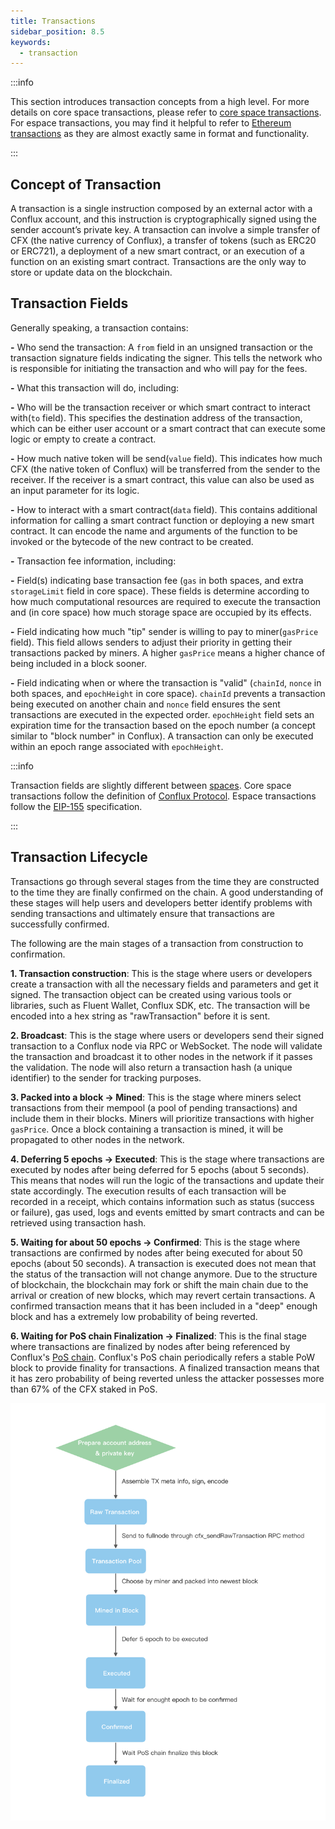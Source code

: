 ```yaml
---
title: Transactions
sidebar_position: 8.5
keywords:
  - transaction
---
```


:::info

This section introduces transaction concepts from a high level. For more details on core space transactions, please refer to [core space transactions](../../core/learn/core-space-basics/core-transactions.md). For espace transactions, you may find it helpful to refer to [Ethereum transactions](https://ethereum.org/developers/docs/transactions/) as they are almost exactly same in format and functionality.

:::

## Concept of Transaction

A transaction is a single instruction composed by an external actor with a Conflux account, and this instruction is cryptographically signed using the sender account’s private key. A transaction can involve a simple transfer of CFX (the native currency of Conflux), a transfer of tokens (such as ERC20 or ERC721), a deployment of a new smart contract, or an execution of a function on an existing smart contract. Transactions are the only way to store or update data on the blockchain.

## Transaction Fields

Generally speaking, a transaction contains:

**-** Who send the transaction: A `from` field in an unsigned transaction or the transaction signature fields indicating the signer. This tells the network who is responsible for initiating the transaction and who will pay for the fees.

**-** What this transaction will do, including:

  **-** Who will be the transaction receiver or which smart contract to interact with(`to` field). This specifies the destination address of the transaction, which can be either user account or a smart contract that can execute some logic or empty to create a contract.

 **-**  How much native token will be send(`value` field). This indicates how much CFX (the native token of Conflux) will be transferred from the sender to the receiver. If the receiver is a smart contract, this value can also be used as an input parameter for its logic.

 **-**  How to interact with a smart contract(`data` field). This contains additional information for calling a smart contract function or deploying a new smart contract. It can encode the name and arguments of the function to be invoked or the bytecode of the new contract to be created.

**-**  Transaction fee information, including:

 **-** Field(s) indicating base transaction fee (`gas` in both spaces, and extra `storageLimit` field in core space). These fields is determine according to how much computational resources are required to execute the transaction and (in core space) how much storage space are occupied by its effects.

  **-**  Field indicating how much "tip" sender is willing to pay to miner(`gasPrice` field). This field allows senders to adjust their priority in getting their transactions packed by miners. A higher `gasPrice` means a higher chance of being included in a block sooner.

**-** Field indicating when or where the transaction is "valid" (`chainId`, `nonce` in both spaces, and `epochHeight` in core space). `chainId` prevents a transaction being executed on another chain and `nonce` field ensures the sent transactions are executed in the expected order. `epochHeight` field sets an expiration time for the transaction based on the epoch number (a concept similar to "block number" in Conflux). A transaction can only be executed within an epoch range associated with `epochHeight`.

:::info

Transaction fields are slightly different between [spaces](./spaces.md). Core space transactions follow the definition of [Conflux Protocol](https://www.confluxnetwork.org/files/Conflux_Protocol_Specification.pdf). Espace transactions follow the [EIP-155](https://eips.ethereum.org/EIPS/eip-155) specification.

:::

## Transaction Lifecycle

Transactions go through several stages from the time they are constructed to the time they are finally confirmed on the chain. A good understanding of these stages will help users and developers better identify problems with sending transactions and ultimately ensure that transactions are successfully confirmed.

The following are the main stages of a transaction from construction to confirmation.

**1. Transaction construction**: This is the stage where users or developers create a transaction with all the necessary fields and parameters and get it signed. The transaction object can be created using various tools or libraries, such as Fluent Wallet, Conflux SDK, etc. The transaction will be encoded into a hex string as "rawTransaction" before it is sent.

**2. Broadcast**: This is the stage where users or developers send their signed transaction to a Conflux node via RPC or WebSocket. The node will validate the transaction and broadcast it to other nodes in the network if it passes the validation. The node will also return a transaction hash (a unique identifier) to the sender for tracking purposes.

**3. Packed into a block -> Mined**: This is the stage where miners select transactions from their mempool (a pool of pending transactions) and include them in their blocks. Miners will prioritize transactions with higher `gasPrice`. Once a block containing a transaction is mined, it will be propagated to other nodes in the network.

**4. Deferring 5 epochs -> Executed**: This is the stage where transactions are executed by nodes after being deferred for 5 epochs (about 5 seconds). This means that nodes will run the logic of the transactions and update their state accordingly. The execution results of each transaction will be recorded in a receipt, which contains information such as status (success or failure), gas used, logs and events emitted by smart contracts and can be retrieved using transaction hash.

**5. Waiting for about 50 epochs -> Confirmed**: This is the stage where transactions are confirmed by nodes after being executed for about 50 epochs (about 50 seconds). A transaction is executed does not mean that the status of the transaction will not change anymore. Due to the structure of blockchain, the blockchain may fork or shift the main chain due to the arrival or creation of new blocks, which may revert certain transactions. A confirmed transaction means that it has been included in a "deep" enough block and has a extremely low probability of being reverted.

**6. Waiting for PoS chain Finalization -> Finalized**: This is the final stage where transactions are finalized by nodes after being referenced by Conflux's [PoS chain](./consensus-mechanisms/proof-of-stake/pos_overview.md). Conflux's PoS chain periodically refers a stable PoW block to provide finality for transactions. A finalized transaction means that it has zero probability of being reverted unless the attacker possesses more than 67% of the CFX staked in PoS.

![Transaction](./img/transaction-stages)